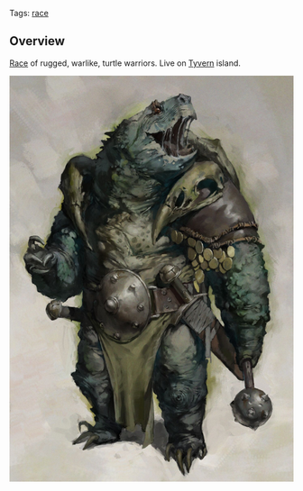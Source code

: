 Tags: [race](Races)

## Overview

[Race](Races) of rugged, warlike, turtle warriors. Live on [Tyvern](Tyvern) island.

![Tuktuk](/img/e60cc1caed55838d32881435da62751e.jpg)
